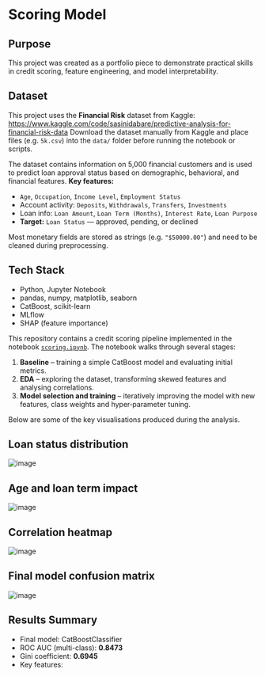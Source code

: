 # Scoring Model

## Purpose
This project was created as a portfolio piece to demonstrate practical skills in credit scoring, feature engineering, and model interpretability.

## Dataset
This project uses the **Financial Risk** dataset from Kaggle:
https://www.kaggle.com/code/sasinidabare/predictive-analysis-for-financial-risk-data
Download the dataset manually from Kaggle and place files (e.g. `5k.csv`) into the `data/` folder before running the notebook or scripts.

The dataset contains information on 5,000 financial customers and is used to predict loan approval status based on demographic, behavioral, and financial features.
**Key features:**
- `Age`, `Occupation`, `Income Level`, `Employment Status`
- Account activity: `Deposits`, `Withdrawals`, `Transfers`, `Investments`
- Loan info: `Loan Amount`, `Loan Term (Months)`, `Interest Rate`, `Loan Purpose`
- **Target:** `Loan Status` — approved, pending, or declined

Most monetary fields are stored as strings (e.g. `"$50000.00"`) and need to be cleaned during preprocessing.

## Tech Stack
- Python, Jupyter Notebook
- pandas, numpy, matplotlib, seaborn
- CatBoost, scikit-learn
- MLflow
- SHAP (feature importance)


This repository contains a credit scoring pipeline implemented in the notebook [`scoring.ipynb`](notebooks/scoring.ipynb). The notebook walks through several stages:

1. **Baseline** – training a simple CatBoost model and evaluating initial metrics.
2. **EDA** – exploring the dataset, transforming skewed features and analysing correlations.
3. **Model selection and training** – iteratively improving the model with new features, class weights and hyper‑parameter tuning.

Below are some of the key visualisations produced during the analysis.

## Loan status distribution

![image](https://github.com/user-attachments/assets/4cca9432-8366-44d1-a046-f7937e0b014c)



## Age and loan term impact

![image](https://github.com/user-attachments/assets/4f2d2bc1-8bcd-48aa-935f-996734433621)


## Correlation heatmap

![image](https://github.com/user-attachments/assets/992bf8aa-9e08-404c-bca0-25229ba537d4)


## Final model confusion matrix

![image](https://github.com/user-attachments/assets/d9981243-1a3e-4945-ba31-ce1722629728)

## Results Summary

- Final model: CatBoostClassifier
- ROC AUC (multi-class): **0.8473**
- Gini coefficient: **0.6945**
- Key features: 






